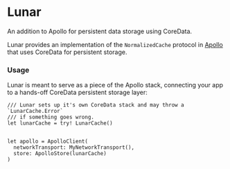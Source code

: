 # Lunar
An addition to Apollo for persistent data storage using CoreData.

Lunar provides an implementation of the `NormalizedCache` protocol in [Apollo](https://github.com/apollographql/apollo-ios) that uses CoreData for persistent storage.

### Usage
Lunar is meant to serve as a piece of the Apollo stack, connecting your app to a hands-off CoreData persistent storage layer:
```
/// Lunar sets up it's own CoreData stack and may throw a `LunarCache.Error`
/// if something goes wrong.
let lunarCache = try! LunarCache()


let apollo = ApolloClient(
  networkTransport: MyNetworkTransport(),
  store: ApolloStore(lunarCache)
)
```
